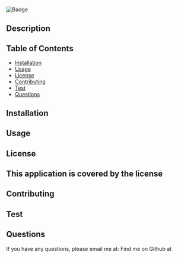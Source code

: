 # 
  ![Badge](https://img.shields.io/badge/License--yellow.svg)
  ## Description
  
## Table of Contents
- [Installation](#installation)
- [Usage](#usage)
 - [License](#license)
- [Contributing](#contributing)
- [Test](#test)
- [Questions](#questions)
## Installation
  

## Usage

## License
  This application is covered by the  license
---
## Contributing

## Test

## Questions
If you have any questions, please email me at: [](mailto:)
Find me on Github at [](https://github.com/)
